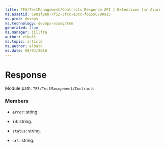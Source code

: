 ```yaml
---
title: TFS/TestManagement/Contracts Response API | Extensions for Azure DevOps Services
ms.assetid: 6981f2e8-7f52-3fcc-e3cc-f61550780a15
ms.prod: devops
ms.technology: devops-ecosystem
generated: true
ms.manager: jillfra
author: elbatk
ms.topic: article
ms.author: elbatk
ms.date: 08/04/2016
---
```


# Response

Module path: `TFS/TestManagement/Contracts`


### Members

* `error`: string. 

* `id`: string. 

* `status`: string. 

* `url`: string. 

